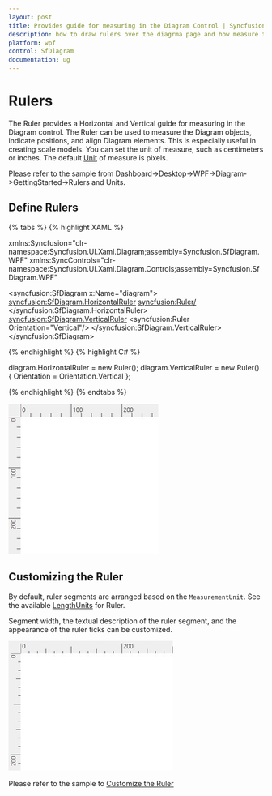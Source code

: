 ```yaml
---
layout: post
title: Provides guide for measuring in the Diagram Control | Syncfusion. 
description: how to draw rulers over the diagrma page and how measure the distance of Nodes and Connectors using different scales of rulers? 
platform: wpf
control: SfDiagram
documentation: ug
---
```


# Rulers

The Ruler provides a Horizontal and Vertical guide for measuring in the Diagram control. The Ruler can be used to measure the Diagram objects, indicate positions, and align Diagram elements. This is especially useful in creating scale models. You can set the unit of measure, such as centimeters or inches. The default [Unit](https://help.syncfusion.com/cr/cref_files/wpf/Syncfusion.SfDiagram.WPF~Syncfusion.UI.Xaml.Diagram.LengthUnit_members.html) of measure is pixels.

Please refer to the sample from Dashboard->Desktop->WPF->Diagram->GettingStarted->Rulers and Units.

## Define Rulers

{% tabs %}
{% highlight XAML %}

xmlns:Syncfusion="clr-namespace:Syncfusion.UI.Xaml.Diagram;assembly=Syncfusion.SfDiagram.WPF"
xmlns:SyncControls="clr-namespace:Syncfusion.UI.Xaml.Diagram.Controls;assembly=Syncfusion.SfDiagram.WPF"

<syncfusion:SfDiagram x:Name="diagram">
    <syncfusion:SfDiagram.HorizontalRuler>
        <syncfusion:Ruler/>
    </syncfusion:SfDiagram.HorizontalRuler>
    <syncfusion:SfDiagram.VerticalRuler>
        <syncfusion:Ruler Orientation="Vertical"/>
    </syncfusion:SfDiagram.VerticalRuler>
</syncfusion:SfDiagram>
		
{% endhighlight %}
{% highlight C# %}

diagram.HorizontalRuler = new Ruler();
diagram.VerticalRuler = new Ruler() { Orientation = Orientation.Vertical };

{% endhighlight %}
{% endtabs %}

![DefaultRuler](Rulers_images/Rulers_img1.jpeg)

## Customizing the Ruler

By default, ruler segments are arranged based on the `MeasurementUnit`. See the available [LengthUnits](https://help.syncfusion.com/cr/cref_files/wpf/Syncfusion.SfDiagram.WPF~Syncfusion.UI.Xaml.Diagram.LengthUnit_fields.html) for Ruler.

Segment width, the textual description of the ruler segment, and the appearance of the ruler ticks can be customized. 

![CustomRuler](Rulers_images/Rulers_img2.jpeg)

Please refer to the sample to [Customize the Ruler](http://www.syncfusion.com/downloads/support/directtrac/199579/ze/RulerCustomization324121572)